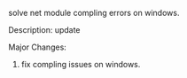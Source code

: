 solve net module compling errors on windows.

Description:
update

Major Changes:
1. fix compling issues on windows.
